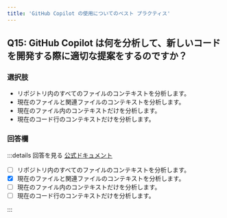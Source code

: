 ```yaml
---
title: 'GitHub Copilot の使用についてのベスト プラクティス'
---
```


## Q15: GitHub Copilot は何を分析して、新しいコードを開発する際に適切な提案をするのですか？

### 選択肢

- リポジトリ内のすべてのファイルのコンテキストを分析します。
- 現在のファイルと関連ファイルのコンテキストを分析します。
- 現在のファイル内のコンテキストだけを分析します。
- 現在のコード行のコンテキストだけを分析します。

### 回答欄

:::details 回答を見る
[公式ドキュメント](https://docs.github.com/ja/copilot/using-github-copilot/best-practices-for-using-github-copilot#guide-copilot-towards-helpful-outputs)

- [ ] リポジトリ内のすべてのファイルのコンテキストを分析します。
- [x] 現在のファイルと関連ファイルのコンテキストを分析します。
- [ ] 現在のファイル内のコンテキストだけを分析します。
- [ ] 現在のコード行のコンテキストだけを分析します。

:::
